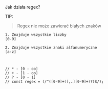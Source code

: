 Jak działa regex? 

TIP: 
> Regex nie może zawierać białych znaków

```
1. Znajduje wszystkie liczby
[0-9]

2. Znajduje wszystkie znaki alfanumeryczne
[a-z]


```




```

// * - [0 - oo]
// + - [1 - oo]
// ? - [0 - 1]
// const regex = (/^([0-9]+([,.][0-9]+)?)$/);

```
